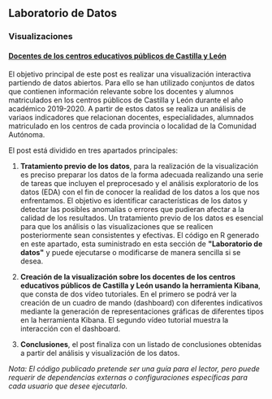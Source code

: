 ## Laboratorio de Datos

### Visualizaciones

#### [Docentes de los centros educativos públicos de Castilla y León](https://datos.gob.es/es/documentacion/docentes-de-los-centros-educativos-publicos-de-castilla-y-leon)

El objetivo principal de este post es realizar una visualización interactiva partiendo de datos abiertos. Para ello se han utilizado conjuntos de datos que contienen información 
relevante sobre los docentes y alumnos matriculados en los centros públicos de Castilla y León durante el año académico 2019-2020. A partir de estos datos se realiza un análisis 
de variaos indicadores que relacionan docentes, especialidades, alumnados matriculado en los centros de cada provincia o localidad de la Comunidad Autónoma.

El post está dividido en tres apartados principales:

1. **Tratamiento previo de los datos**, para la realización de la visualización es preciso preparar los datos de la forma adecuada realizando una serie de tareas que incluyen el preprocesado y el análisis exploratorio de los datos (EDA) con el fin de conocer la realidad de los datos a los que nos enfrentamos. El objetivo es identificar características de los datos y detectar las posibles anomalías o errores que pudieran afectar a la calidad de los resultados. Un tratamiento previo de los datos es esencial para que los análisis o las visualizaciones que se realicen posteriormente sean consistentes y efectivas. El código en R generado en este apartado, esta suministrado en esta sección de  **"Laboratorio de datos"** y puede ejecutarse o modificarse de manera sencilla si se desea.

2. **Creación de la visualización sobre los docentes de los centros educativos públicos de Castilla y León usando la herramienta Kibana**, que consta de dos vídeo tutoriales. En el primero se podrá ver la creación de un cuadro de mando (dashboard) con diferentes indicativos mediante la generación de representaciones gráficas de diferentes tipos en la herramienta Kibana. El segundo vídeo tutorial muestra la interacción con el dashboard.

3. **Conclusiones**, el post finaliza con un listado de conclusiones obtenidas a partir del análisis y visualización de los datos.
    

_Nota: El código publicado pretende ser una guía para el lector, pero puede requerir de dependencias externas o configuraciones específicas para cada usuario que desee ejecutarlo._
